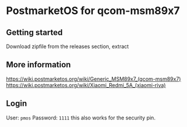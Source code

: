 # PostmarketOS for qcom-msm89x7

## Getting started 
Download zipfile from the releases section, extract

## More information
https://wiki.postmarketos.org/wiki/Generic_MSM89x7_(qcom-msm89x7)
https://wiki.postmarketos.org/wiki/Xiaomi_Redmi_5A_(xiaomi-riva)
                                                        
## Login
User: `pmos`
Password: `1111` this also works for the security pin.

